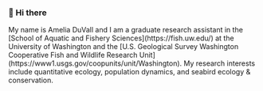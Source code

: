 ### 👋 Hi there 

<!--
**ameliaduvall/ameliaduvall** is a ✨ _special_ ✨ repository because its `README.md` (this file) appears on your GitHub profile. --!>

My name is Amelia DuVall and I am a graduate research assistant in the [School of Aquatic and Fishery Sciences](https://fish.uw.edu/) at the University of Washington and the [U.S. Geological Survey Washington Cooperative Fish and Wildlife Research Unit](https://www1.usgs.gov/coopunits/unit/Washington). My research interests include quantitative ecology, population dynamics, and seabird ecology & conservation. 

